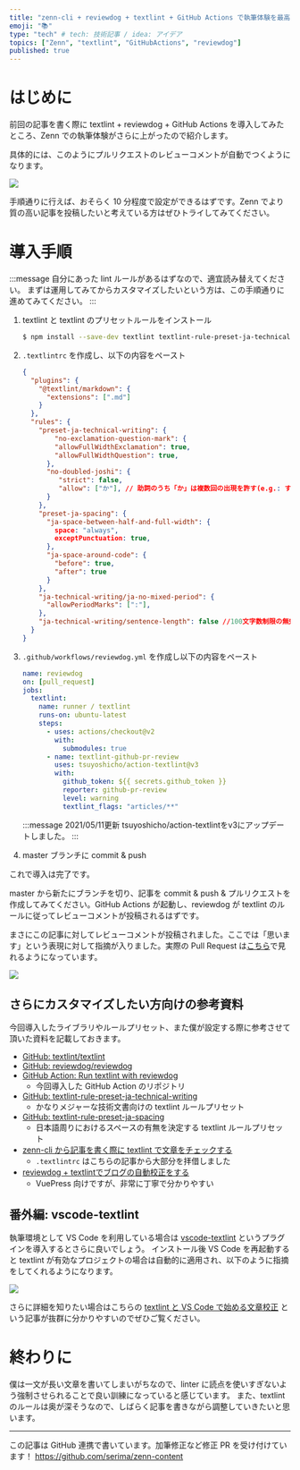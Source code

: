 ```yaml
---
title: "zenn-cli + reviewdog + textlint + GitHub Actions で執筆体験を最高にする"
emoji: "📚"
type: "tech" # tech: 技術記事 / idea: アイデア
topics: ["Zenn", "textlint", "GitHubActions", "reviewdog"]
published: true
---
```


# はじめに

前回の記事を書く際に textlint + reviewdog + GitHub Actions を導入してみたところ、Zenn での執筆体験がさらに上がったので紹介します。

具体的には、このようにプルリクエストのレビューコメントが自動でつくようになります。

![](https://storage.googleapis.com/zenn-user-upload/lv82mvk66q030q1ew5o6yf4id76c)

手順通りに行えば、おそらく 10 分程度で設定ができるはずです。Zenn でより質の高い記事を投稿したいと考えている方はぜひトライしてみてください。

# 導入手順

:::message
自分にあった lint ルールがあるはずなので、適宜読み替えてください。
まずは運用してみてからカスタマイズしたいという方は、この手順通りに進めてみてください。
:::

1. textlint と textlint のプリセットルールをインストール
    ```bash
    $ npm install --save-dev textlint textlint-rule-preset-ja-technical-writing textlint-rule-preset-ja-spacing
    ```
2. `.textlintrc` を作成し、以下の内容をペースト
    ```json
    {
      "plugins": {
        "@textlint/markdown": {
          "extensions": [".md"]
        }
      },
      "rules": {
        "preset-ja-technical-writing": {
            "no-exclamation-question-mark": {
            "allowFullWidthExclamation": true,
            "allowFullWidthQuestion": true,
          },
          "no-doubled-joshi": {
             "strict": false,
             "allow": ["か"], // 助詞のうち「か」は複数回の出現を許す(e.g.: するかどうか)
          }
        },
        "preset-ja-spacing": {
          "ja-space-between-half-and-full-width": {
            space: "always",
            exceptPunctuation: true,
          },
          "ja-space-around-code": {
            "before": true,
            "after": true
          }
        },
        "ja-technical-writing/ja-no-mixed-period": {
          "allowPeriodMarks": [":"],
        },
        "ja-technical-writing/sentence-length": false //100文字数制限の無効化
      }
    }
    ```
3. `.github/workflows/reviewdog.yml` を作成し以下の内容をペースト
    ```yaml
    name: reviewdog
    on: [pull_request]
    jobs:
      textlint:
        name: runner / textlint
        runs-on: ubuntu-latest
        steps:
          - uses: actions/checkout@v2
            with:
              submodules: true
          - name: textlint-github-pr-review
            uses: tsuyoshicho/action-textlint@v3
            with:
              github_token: ${{ secrets.github_token }}
              reporter: github-pr-review
              level: warning
              textlint_flags: "articles/**"
    ```

    :::message
	2021/05/11更新 tsuyoshicho/action-textlintをv3にアップデートしました。
    :::


4. master ブランチに commit & push

これで導入は完了です。

master から新たにブランチを切り、記事を commit & push & プルリクエストを作成してみてください。GitHub Actions が起動し、reviewdog が textlint のルールに従ってレビューコメントが投稿されるはずです。

まさにこの記事に対してレビューコメントが投稿されました。ここでは「思います」という表現に対して指摘が入りました。実際の Pull Request は[こちら](https://github.com/serima/zenn-content/pull/10)で見れるようになっています。

![](https://storage.googleapis.com/zenn-user-upload/1sxu0wmwudi2ul76ex85mmpzly1j)


## さらにカスタマイズしたい方向けの参考資料

今回導入したライブラリやルールプリセット、また僕が設定する際に参考させて頂いた資料を記載しておきます。

- [GitHub: textlint/textlint](https://github.com/textlint/textlint)
- [GitHub: reviewdog/reviewdog](https://github.com/reviewdog/reviewdog)
- [GitHub Action: Run textlint with reviewdog](https://github.com/tsuyoshicho/action-textlint)
    - 今回導入した GitHub Action のリポジトリ
- [GitHub: textlint-rule-preset-ja-technical-writing](https://github.com/textlint-ja/textlint-rule-preset-ja-technical-writing)
    - かなりメジャーな技術文書向けの textlint ルールプリセット
- [GitHub: textlint-rule-preset-ja-spacing](https://github.com/textlint-ja/textlint-rule-preset-ja-spacing)
    - 日本語周りにおけるスペースの有無を決定する textlint ルールプリセット
- [zenn-cli から記事を書く際に textlint で文章をチェックする](https://zenn.dev/ria/articles/45632471ce94dd8f1b38)
    - `.textlintrc` はこちらの記事から大部分を拝借しました
- [reviewdog + textlintでブログの自動校正をする](https://meuniere.dev/posts/2020/08/10/add-reviewdog-textlint.html)
    - VuePress 向けですが、非常に丁寧で分かりやすい

## 番外編: vscode-textlint

執筆環境として VS Code を利用している場合は [vscode-textlint](https://marketplace.visualstudio.com/items?itemName=taichi.vscode-textlint) というプラグインを導入するとさらに良いでしょう。
インストール後 VS Code を再起動すると textlint が有効なプロジェクトの場合は自動的に適用され、以下のように指摘をしてくれるようになります。

![](https://storage.googleapis.com/zenn-user-upload/py6sdryu3fqix1jeseqxv2kcb8tb)

さらに詳細を知りたい場合はこちらの [textlint と VS Code で始める文章校正](https://qiita.com/takasp/items/22f7f72b691fda30aea2) という記事が抜群に分かりやすいのでぜひご覧ください。

# 終わりに

僕は一文が長い文章を書いてしまいがちなので、linter に読点を使いすぎないよう強制させられることで良い訓練になっていると感じています。
また、textlint のルールは奥が深そうなので、しばらく記事を書きながら調整していきたいと思います。

---

この記事は GitHub 連携で書いています。加筆修正など修正 PR を受け付けています！
https://github.com/serima/zenn-content
